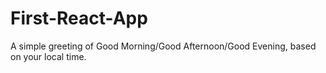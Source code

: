 # First-React-App
A simple greeting of Good Morning/Good Afternoon/Good Evening, based on your local time.
